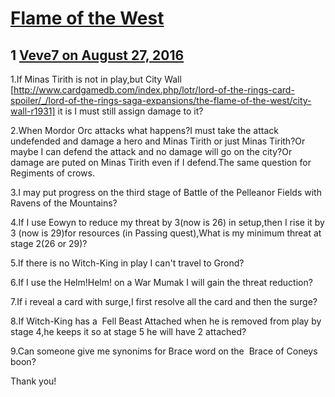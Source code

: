 # [Flame of the West](https://community.fantasyflightgames.com/topic/228694-flame-of-the-west/)

## 1 [Veve7 on August 27, 2016](https://community.fantasyflightgames.com/topic/228694-flame-of-the-west/?do=findComment&comment=2387510)

1.If Minas Tirith is not in play,but City Wall [http://www.cardgamedb.com/index.php/lotr/lord-of-the-rings-card-spoiler/_/lord-of-the-rings-saga-expansions/the-flame-of-the-west/city-wall-r1931] it is I must still assign damage to it?

2.When Mordor Orc attacks what happens?I must take the attack undefended and damage a hero and Minas Tirith or just Minas Tirith?Or maybe I can defend the attack and no damage will go on the city?Or damage are puted on Minas Tirith even if I defend.The same question for Regiments of crows.

3.I may put progress on the third stage of Battle of the Pelleanor Fields with Ravens of the Mountains?

4.If I use Eowyn to reduce my threat by 3(now is 26) in setup,then I rise it by 3 (now is 29)for resources (in Passing quest),What is my minimum threat at stage 2(26 or 29)?

5.If there is no Witch-King in play I can't travel to Grond?

6.If I use the Helm!Helm! on a War Mumak I will gain the threat reduction?

7.If i reveal a card with surge,I first resolve all the card and then the surge?

8.If Witch-King has a  Fell Beast Attached when he is removed from play by stage 4,he keeps it so at stage 5 he will have 2 attached?

9.Can someone give me synonims for Brace word on the  Brace of Coneys boon?

Thank you!

